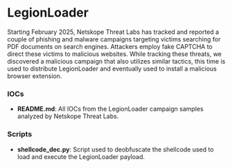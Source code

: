 
# LegionLoader

Starting February 2025, Netskope Threat Labs has tracked and reported a couple of phishing and malware campaigns targeting victims searching for PDF documents on search engines. 
Attackers employ fake CAPTCHA to direct these victims to malicious websites. 
While tracking these threats, we discovered a malicious campaign that also utilizes similar tactics, this time is used to distribute LegionLoader and eventually used to install a malicious browser extension.



### IOCs
* **README.md**: All IOCs from the LegionLoader campaign samples analyzed by Netskope Threat Labs.

### Scripts
* **shellcode_dec.py**: Script used to deobfuscate the shellcode used to load and execute the LegionLoader payload.
